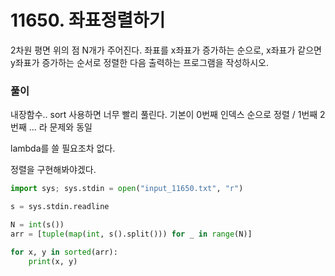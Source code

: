 # 11650. 좌표정렬하기

2차원 평면 위의 점 N개가 주어진다. 좌표를 x좌표가 증가하는 순으로, x좌표가 같으면 y좌표가 증가하는 순서로 정렬한 다음 출력하는 프로그램을 작성하시오.



### 풀이

내장함수.. sort 사용하면 너무 빨리 풀린다. 기본이 0번째 인덱스 순으로 정렬 / 1번째 2번째 ... 라 문제와 동일

lambda를 쓸 필요조차 없다.

정렬을 구현해봐야겠다.

```python
import sys; sys.stdin = open("input_11650.txt", "r")

s = sys.stdin.readline

N = int(s())
arr = [tuple(map(int, s().split())) for _ in range(N)]

for x, y in sorted(arr):
    print(x, y)
```


